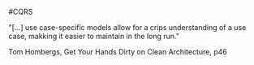 #CQRS

"[...] use case-specific models allow for a crips understanding of a use case, makking it easier to maintain in the long run."

Tom Hombergs, Get Your Hands Dirty on Clean Architecture, p46